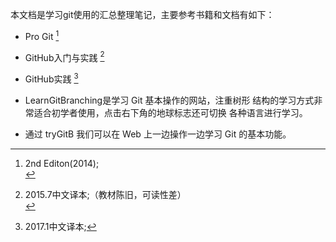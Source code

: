   本文档是学习git使用的汇总整理笔记，主要参考书籍和文档有如下：
  - Pro Git [^1]
  + GitHub入门与实践 [^2]
  * GitHub实践 [^3]




  * LearnGitBranching是学习 Git 基本操作的网站，注重树形
  结构的学习方式非常适合初学者使用，点击右下角的地球标志还可切换
  各种语言进行学习。
  * 通过 tryGitB 我们可以在 Web 上一边操作一边学习 Git 的基本功能。



  [^1]:2nd Editon(2014);<br>
  [^2]:2015.7中文译本;（教材陈旧，可读性差）<br>
  [^3]:2017.1中文译本;
